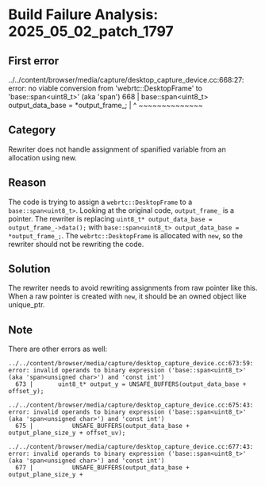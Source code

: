 # Build Failure Analysis: 2025_05_02_patch_1797

## First error

../../content/browser/media/capture/desktop_capture_device.cc:668:27: error: no viable conversion from 'webrtc::DesktopFrame' to 'base::span<uint8_t>' (aka 'span<unsigned char>')
  668 |       base::span<uint8_t> output_data_base = *output_frame_;
      |                           ^                  ~~~~~~~~~~~~~~

## Category
Rewriter does not handle assignment of spanified variable from an allocation using new.

## Reason
The code is trying to assign a `webrtc::DesktopFrame` to a `base::span<uint8_t>`. Looking at the original code, `output_frame_` is a pointer. The rewriter is replacing `uint8_t* output_data_base = output_frame_->data();` with `base::span<uint8_t> output_data_base = *output_frame_;`. The `webrtc::DesktopFrame` is allocated with `new`, so the rewriter should not be rewriting the code.

## Solution
The rewriter needs to avoid rewriting assignments from raw pointer like this. When a raw pointer is created with `new`, it should be an owned object like unique_ptr.

## Note
There are other errors as well:

```
../../content/browser/media/capture/desktop_capture_device.cc:673:59: error: invalid operands to binary expression ('base::span<uint8_t>' (aka 'span<unsigned char>') and 'const int')
  673 |       uint8_t* output_y = UNSAFE_BUFFERS(output_data_base + offset_y);

../../content/browser/media/capture/desktop_capture_device.cc:675:43: error: invalid operands to binary expression ('base::span<uint8_t>' (aka 'span<unsigned char>') and 'const int')
  675 |           UNSAFE_BUFFERS(output_data_base + output_plane_size_y + offset_uv);

../../content/browser/media/capture/desktop_capture_device.cc:677:43: error: invalid operands to binary expression ('base::span<uint8_t>' (aka 'span<unsigned char>') and 'const int')
  677 |           UNSAFE_BUFFERS(output_data_base + output_plane_size_y +
